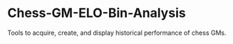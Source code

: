 # Chess-GM-ELO-Bin-Analysis
 Tools to acquire, create, and display historical performance of chess GMs.
